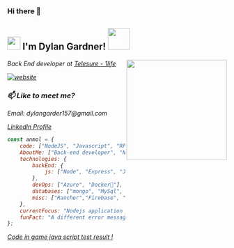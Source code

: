 ### Hi there 👋

<h2><img src="https://emojis.slackmojis.com/emojis/images/1531849430/4246/blob-sunglasses.gif?1531849430" width="30"/> I'm Dylan Gardner!  <img src="https://media.giphy.com/media/12oufCB0MyZ1Go/giphy.gif" width="50"></h2>
<img align='right' src="https://media.giphy.com/media/M9gbBd9nbDrOTu1Mqx/giphy.gif" width="230">
<p><em>Back End developer at <a href="https://www.1life.co.za/">Telesure - 1life </a></p>
  
 [![website](https://img.shields.io/badge/Website-46a2f1.svg?&style=flat-square&logo=Google-Chrome&logoColor=white&link=https://profolio-dylan.firebaseapp.com/)](https://profolio-dylan.firebaseapp.com/)
  
 ### 📫 Like to meet me?
 
<p>Email: dylangarder157@gmail.com </p>
<p><a href="https://www.linkedin.com/in/dylan-gardner-developer/">Linkedln Profile</a></p>

```javascript
const anmol = {
    code: ["NodeJS", "Javascript", "RPGLE", "HTML", "CSS", "JSON", "XML"],
    AboutMe: ["Back-end developer", "NodeJS developer","Tech lover"],
    technologies: {
        backEnd: {
            js: ["Node", "Express", "JWT","","itoolkit"],
        },
        devOps: ["Azure", "Docker🐳"],
        databases: ["mongo", "MySql", "DB2"],
        misc: ["Rancher","Firebase", "Socket.IO"]
    },
    currentFocus: "Nodejs application intergrating with the IBMI to create API's",
    funFact: "A different error message is a big win!"
};
```


<a href=" https://www.codingame.com/certification/rBY-g4YOmvGSyprJj6kyMQ"> Code in game java script test result !</a>

